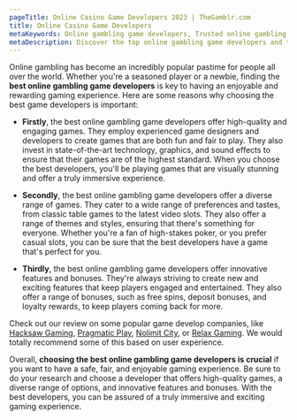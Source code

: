 ```yaml
---
pageTitle: Online Casino Game Developers 2023 | TheGamblr.com
title: Online Casino Game Developers
metaKeywords: Online gambling game developers, Trusted online gambling game developers, Reliable online gambling game developers, Experienced online gambling game developers
metaDescription: Discover the top online gambling game developers and their most popular games. Our team has researched and reviewed the best developers in the industry, ensuring that you get a safe, fair, and engaging gaming experience. Explore the most innovative and high-quality games today.
---
```


Online gambling has become an incredibly popular pastime for people all over the world. Whether you're a seasoned player or a newbie, finding the **best online gambling game developers** is key to having an enjoyable and rewarding gaming experience. Here are some reasons why choosing the best game developers is important:

- **Firstly**, the best online gambling game developers offer high-quality and engaging games. They employ experienced game designers and developers to create games that are both fun and fair to play. They also invest in state-of-the-art technology, graphics, and sound effects to ensure that their games are of the highest standard. When you choose the best developers, you'll be playing games that are visually stunning and offer a truly immersive experience.

- **Secondly**, the best online gambling game developers offer a diverse range of games. They cater to a wide range of preferences and tastes, from classic table games to the latest video slots. They also offer a range of themes and styles, ensuring that there's something for everyone. Whether you're a fan of high-stakes poker, or you prefer casual slots, you can be sure that the best developers have a game that's perfect for you.

- **Thirdly**, the best online gambling game developers offer innovative features and bonuses. They're always striving to create new and exciting features that keep players engaged and entertained. They also offer a range of bonuses, such as free spins, deposit bonuses, and loyalty rewards, to keep players coming back for more.

Check out our review on some popular game develop companies, like [Hacksaw Gaming](https://www.thegamblr.com/game-developers/hacksaw-gaming), [Pragmatic Play](https://www.thegamblr.com/game-developers/pragmatic-play), [Nolimit City](https://thegamblr.com/game-developers/nolimit-city), or [Relax Gaming](https://thegamblr.com/game-developers/relax-gaming). We would totally recommend some of this based on user experience.

Overall, **choosing the best online gambling game developers is crucial** if you want to have a safe, fair, and enjoyable gaming experience. Be sure to do your research and choose a developer that offers high-quality games, a diverse range of options, and innovative features and bonuses. With the best developers, you can be assured of a truly immersive and exciting gaming experience.
